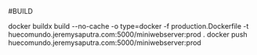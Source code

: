 #BUILD 

docker buildx build --no-cache -o type=docker -f production.Dockerfile -t huecomundo.jeremysaputra.com:5000/miniwebserver:prod .
docker push huecomundo.jeremysaputra.com:5000/miniwebserver:prod